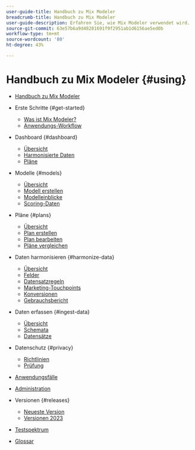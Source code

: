 ```yaml
---
user-guide-title: Handbuch zu Mix Modeler
breadcrumb-title: Handbuch zu Mix Modeler
user-guide-description: Erfahren Sie, wie Mix Modeler verwendet wird.
source-git-commit: 63e57b6a9d48281691f9f2951ab1d6156ae5ed0b
workflow-type: tm+mt
source-wordcount: '80'
ht-degree: 43%

---
```



# Handbuch zu Mix Modeler {#using}

+ [Handbuch zu Mix Modeler](/help/overview.md)

+ Erste Schritte {#get-started}
   + [Was ist Mix Modeler?](/help/get-started/about.md)
   + [Anwendungs-Workflow](/help/get-started/workflow.md)

+ Dashboard {#dashboard}
   + [Übersicht](/help/dashboard/overview.md)
   + [Harmonisierte Daten](/help/dashboard/harmonized-data.md)
   + [Pläne](/help/dashboard/plans.md)

+ Modelle {#models}
   + [Übersicht](/help/models/overview.md)
   + [Modell erstellen](/help/models/create.md)
   + [Modelleinblicke](/help/models/insights.md)
   + [Scoring-Daten](/help/models/scoring-data.md)

+ Pläne {#plans}
   + [Übersicht](/help/plans/overview.md)
   + [Plan erstellen](/help/plans/create.md)
   + [Plan bearbeiten](/help/plans/edit.md)
   + [Pläne vergleichen](/help/plans/compare.md)

+ Daten harmonisieren {#harmonize-data}
   + [Übersicht](/help/harmonize-data/overview.md)
   + [Felder](/help/harmonize-data/fields.md)
   + [Datensatzregeln](/help/harmonize-data/dataset-rules.md)
   + [Marketing-Touchpoints](/help/harmonize-data/marketing-touchpoints.md)
   + [Konversionen](/help/harmonize-data/conversions.md)
   + [Gebrauchsbericht](/help/harmonize-data/usage-report.md)

+ Daten erfassen {#ingest-data}
   + [Übersicht](/help/ingest-data/overview.md)
   + [Schemata](/help/ingest-data/schemas.md)
   + [Datensätze](/help/ingest-data/datasets.md)

+ Datenschutz {#privacy}
   + [Richtlinien](/help/privacy/policies.md)
   + [Prüfung](/help/privacy/audits.md)

+ [Anwendungsfälle](/help/main-guide/use-cases.md)

+ [Administration](/help/main-guide/administration.md)

+ Versionen {#releases}
   + [Neueste Version](/help/releases/latest.md)
   + [Versionen 2023](/help/releases/2023.md)

+ [Testspektrum](/help/main-guide/test-spectrum.md)

+ [Glossar](/help/main-guide/glossary.md)

